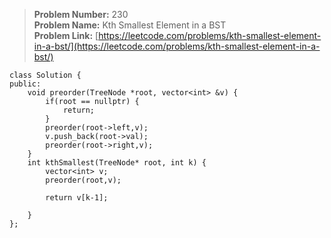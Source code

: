 > **Problem Number:** 230 <br>
> **Problem Name:** Kth Smallest Element in a BST <br>
> **Problem Link:** [https://leetcode.com/problems/kth-smallest-element-in-a-bst/](https://leetcode.com/problems/kth-smallest-element-in-a-bst/) <br>

    class Solution {
    public:
        void preorder(TreeNode *root, vector<int> &v) {
            if(root == nullptr) {
                return;
            }
            preorder(root->left,v);
            v.push_back(root->val);
            preorder(root->right,v);
        }
        int kthSmallest(TreeNode* root, int k) {
            vector<int> v;
            preorder(root,v);

            return v[k-1];

        }
    };